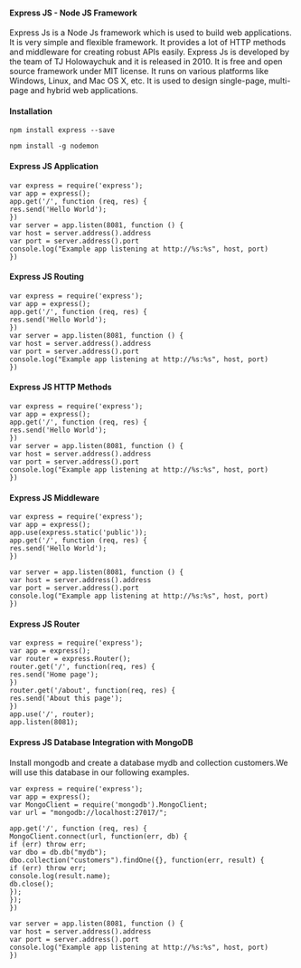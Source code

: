 #### Express JS - Node JS Framework 
Express Js is a Node Js framework which is used to build web applications. It is very simple and flexible framework. It provides a lot of HTTP methods and middleware for creating robust APIs easily. Express Js is developed by the team of TJ Holowaychuk and it is released in 2010. It is free and open source framework under MIT license. It runs on various platforms like Windows, Linux, and Mac OS X, etc. It is used to design single-page, multi-page and hybrid web applications.

#### Installation
```
npm install express --save
```
```
npm install -g nodemon
```

#### Express JS Application

    var express = require('express');
    var app = express();
    app.get('/', function (req, res) {
    res.send('Hello World');
    })
    var server = app.listen(8081, function () {
    var host = server.address().address
    var port = server.address().port
    console.log("Example app listening at http://%s:%s", host, port)
    })

#### Express JS Routing

    var express = require('express');
    var app = express();
    app.get('/', function (req, res) {
    res.send('Hello World');
    })
    var server = app.listen(8081, function () {
    var host = server.address().address
    var port = server.address().port
    console.log("Example app listening at http://%s:%s", host, port)
    })

#### Express JS HTTP Methods

    var express = require('express');
    var app = express();
    app.get('/', function (req, res) {
    res.send('Hello World');
    })
    var server = app.listen(8081, function () {
    var host = server.address().address
    var port = server.address().port
    console.log("Example app listening at http://%s:%s", host, port)
    })

#### Express JS Middleware

    var express = require('express');
    var app = express();
    app.use(express.static('public'));
    app.get('/', function (req, res) {
    res.send('Hello World');
    })

    var server = app.listen(8081, function () {
    var host = server.address().address
    var port = server.address().port
    console.log("Example app listening at http://%s:%s", host, port)
    })

#### Express JS Router

    var express = require('express');
    var app = express();
    var router = express.Router();
    router.get('/', function(req, res) {
    res.send('Home page');
    })
    router.get('/about', function(req, res) {
    res.send('About this page');
    })
    app.use('/', router);
    app.listen(8081);

#### Express JS Database Integration with MongoDB
Install mongodb and create a database mydb and collection customers.We will use this database in our following examples.


    var express = require('express');
    var app = express();
    var MongoClient = require('mongodb').MongoClient;
    var url = "mongodb://localhost:27017/";

    app.get('/', function (req, res) {
    MongoClient.connect(url, function(err, db) {
    if (err) throw err;
    var dbo = db.db("mydb");
    dbo.collection("customers").findOne({}, function(err, result) {
    if (err) throw err;
    console.log(result.name);
    db.close();
    });
    });
    })

    var server = app.listen(8081, function () {
    var host = server.address().address
    var port = server.address().port
    console.log("Example app listening at http://%s:%s", host, port)
    })




